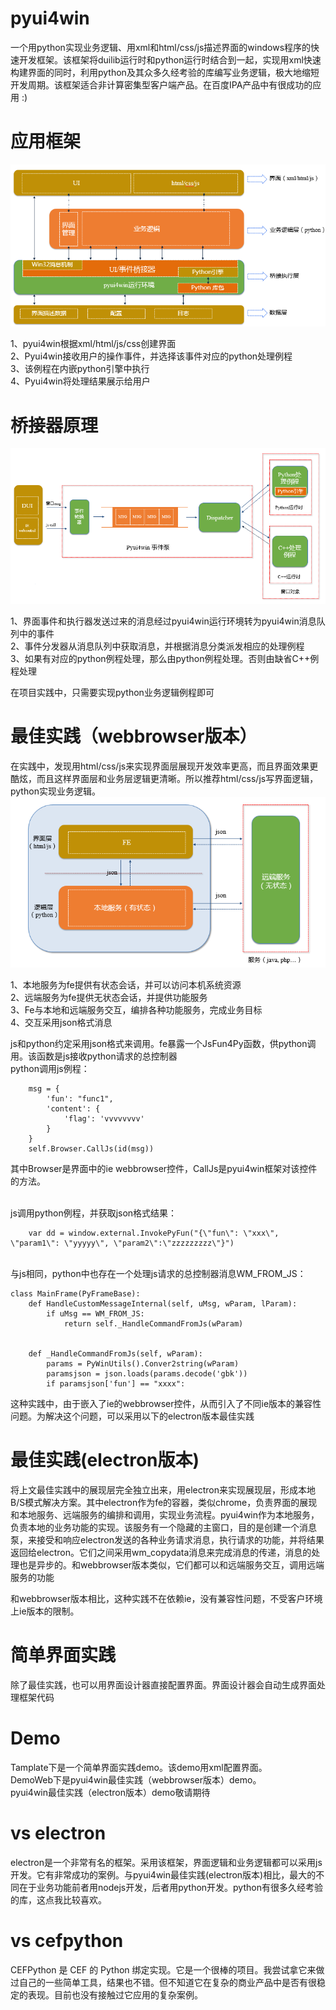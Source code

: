 pyui4win
========

一个用python实现业务逻辑、用xml和html/css/js描述界面的windows程序的快速开发框架。该框架将duilib运行时和python运行时结合到一起，实现用xml快速构建界面的同时，利用python及其众多久经考验的库编写业务逻辑，极大地缩短开发周期。该框架适合非计算密集型客户端产品。在百度IPA产品中有很成功的应用 :)

# 应用框架
![](doc/应用框架.png)

1、pyui4win根据xml/html/js/css创建界面<br />
2、Pyui4win接收用户的操作事件，并选择该事件对应的python处理例程<br />
3、该例程在内嵌python引擎中执行<br />
4、Pyui4win将处理结果展示给用户<br />

# 桥接器原理
![](doc/事件处理流程.png)

1、界面事件和执行器发送过来的消息经过pyui4win运行环境转为pyui4win消息队列中的事件<br />
2、事件分发器从消息队列中获取消息，并根据消息分类派发相应的处理例程<br />
3、如果有对应的python例程处理，那么由python例程处理。否则由缺省C++例程处理<br />

在项目实践中，只需要实现python业务逻辑例程即可

# 最佳实践（webbrowser版本）
在实践中，发现用html/css/js来实现界面层展现开发效率更高，而且界面效果更酷炫，而且这样界面层和业务层逻辑更清晰。所以推荐html/css/js写界面逻辑，python实现业务逻辑。
![](doc/最佳实践.png)

1、本地服务为fe提供有状态会话，并可以访问本机系统资源<br />
2、远端服务为fe提供无状态会话，并提供功能服务<br />
3、Fe与本地和远端服务交互，编排各种功能服务，完成业务目标<br />
4、交互采用json格式消息<br />


js和python约定采用json格式来调用。fe暴露一个JsFun4Py函数，供python调用。该函数是js接收python请求的总控制器
<br />
python调用js例程：

        msg = {
            'fun': "func1",
            'content': {
                'flag': 'vvvvvvvv'
            }
        }
        self.Browser.CallJs(id(msg))
        
其中Browser是界面中的ie webbrowser控件，CallJs是pyui4win框架对该控件的方法。

<br />
js调用python例程，并获取json格式结果：

        var dd = window.external.InvokePyFun("{\"fun\": \"xxx\", \"param1\": \"yyyyy\", \"param2\":\"zzzzzzzzz\"}")
<br />
与js相同，python中也存在一个处理js请求的总控制器消息WM_FROM_JS：

    class MainFrame(PyFrameBase):
        def HandleCustomMessageInternal(self, uMsg, wParam, lParam):
            if uMsg == WM_FROM_JS:
                return self._HandleCommandFromJs(wParam)
                    
            
        def _HandleCommandFromJs(self, wParam):
            params = PyWinUtils().Conver2string(wParam)
            paramsjson = json.loads(params.decode('gbk'))
            if paramsjson['fun'] == "xxxx":

这种实践中，由于嵌入了ie的webbrowser控件，从而引入了不同ie版本的兼容性问题。为解决这个问题，可以采用以下的electron版本最佳实践

# 最佳实践(electron版本)
将上文最佳实践中的展现层完全独立出来，用electron来实现展现层，形成本地B/S模式解决方案。其中electron作为fe的容器，类似chrome，负责界面的展现和本地服务、远端服务的编排和调用，实现业务流程。pyui4win作为本地服务，负责本地的业务功能的实现。该服务有一个隐藏的主窗口，目的是创建一个消息泵，来接受和响应electron发送的各种业务请求消息，执行请求的功能，并将结果返回给electron。它们之间采用wm_copydata消息来完成消息的传递，消息的处理也是异步的。和webbrowser版本类似，它们都可以和远端服务交互，调用远端服务的功能

和webbrowser版本相比，这种实践不在依赖ie，没有兼容性问题，不受客户环境上ie版本的限制。


# 简单界面实践
除了最佳实践，也可以用界面设计器直接配置界面。界面设计器会自动生成界面处理框架代码

# Demo
Tamplate下是一个简单界面实践demo。该demo用xml配置界面。<br />
DemoWeb下是pyui4win最佳实践（webbrowser版本）demo。<br />
pyui4win最佳实践（electron版本）demo敬请期待

# vs electron
electron是一个非常有名的框架。采用该框架，界面逻辑和业务逻辑都可以采用js开发。它有非常成功的案例。与pyui4win最佳实践(electron版本)相比，最大的不同在于业务功能前者用nodejs开发，后者用python开发。python有很多久经考验的库，这点我比较喜欢。

# vs cefpython
CEFPython 是 CEF 的 Python 绑定实现。它是一个很棒的项目。我尝试拿它来做过自己的一些简单工具，结果也不错。但不知道它在复杂的商业产品中是否有很稳定的表现。目前也没有接触过它应用的复杂案例。

